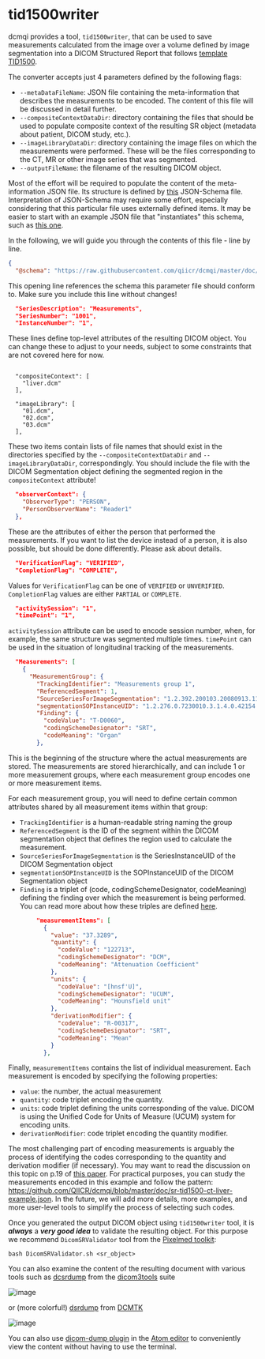 # tid1500writer

dcmqi provides a tool, `tid1500writer`, that can be used to save measurements calculated from the image over a volume defined by image segmentation into a DICOM Structured Report that follows [template TID1500](http://dicom.nema.org/medical/dicom/current/output/chtml/part16/chapter_A.html#sect_TID_1500).

The converter accepts just 4 parameters defined by the following flags:
* `--metaDataFileName`: JSON file containing the meta-information that describes the measurements to be encoded. The content of this file will be discussed in detail further.
* `--compositeContextDataDir`: directory containing the files that should be used to populate composite context of the resulting SR object (metadata about patient, DICOM study, etc.).
* `--imageLibraryDataDir`: directory containing the image files on which the measurements were performed. These will be the files corresponding to the CT, MR or other image series that was segmented.
* `--outputFileName`: the filename of the resulting DICOM object.

Most of the effort will be required to populate the content of the meta-information JSON file. Its structure is defined by [this](https://github.com/QIICR/dcmqi/blob/master/doc/sr-tid1500-schema.json) JSON-Schema file. Interpretation of JSON-Schema may require some effort, especially considering that this particular file uses externally defined items. It may be easier to start with an example JSON file that "instantiates" this schema, such as [this one](https://github.com/QIICR/dcmqi/blob/master/doc/sr-tid1500-ct-liver-example.json).

In the following, we will guide you through the contents of this file - line by line.

```JSON
{
  "@schema": "https://raw.githubusercontent.com/qiicr/dcmqi/master/doc/sr-tid1500-schema.json#",
```

This opening line references the schema this parameter file should conform to. Make sure you include this line without changes!

```JSON
  "SeriesDescription": "Measurements",
  "SeriesNumber": "1001",
  "InstanceNumber": "1",
```

These lines define top-level attributes of the resulting DICOM object. You can change these to adjust to your needs, subject to some constraints that are not covered here for now.

```

  "compositeContext": [
    "liver.dcm"
  ],

  "imageLibrary": [
    "01.dcm",
    "02.dcm",
    "03.dcm"
  ],
```

These two items contain lists of file names that should exist in the directories specified by the `--compositeContextDataDir` and `--imageLibraryDataDir`, correspondingly. You should include the file with the DICOM Segmentation object defining the segmented region in the `compositeContext` attribute!

```JSON
  "observerContext": {
    "ObserverType": "PERSON",
    "PersonObserverName": "Reader1"
  },
```

These are the attributes of either the person that performed the measurements. If you want to list the device instead of a person, it is also possible, but should be done differently. Please ask about details.

```JSON
  "VerificationFlag": "VERIFIED",
  "CompletionFlag": "COMPLETE",
```

Values for `VerificationFlag` can be one of `VERIFIED` or `UNVERIFIED`. `CompletionFlag` values are either `PARTIAL` or `COMPLETE`.

```JSON
  "activitySession": "1",
  "timePoint": "1",
```

`activitySession` attribute can be used to encode session number, when, for example, the same structure was segmented multiple times. `timePoint` can be used in the situation of longitudinal tracking of the measurements.

```JSON
  "Measurements": [
    {
      "MeasurementGroup": {
        "TrackingIdentifier": "Measurements group 1",
        "ReferencedSegment": 1,
        "SourceSeriesForImageSegmentation": "1.2.392.200103.20080913.113635.2.2009.6.22.21.43.10.23431.1",
        "segmentationSOPInstanceUID": "1.2.276.0.7230010.3.1.4.0.42154.1458337731.665796",
        "Finding": {
          "codeValue": "T-D0060",
          "codingSchemeDesignator": "SRT",
          "codeMeaning": "Organ"
        },
```

This is the beginning of the structure where the actual measurements are stored. The measurements are stored hierarchically, and can include 1 or more measurement groups, where each measurement group encodes one or more measurement items.

For each measurement group, you will need to define certain common attributes shared by all measurement items within that group:
* `TrackingIdentifier` is a human-readable string naming the group
* `ReferencedSegment` is the ID of the segment within the DICOM segmentation object that defines the region used to calculate the measurement.
* `SourceSeriesForImageSegmentation` is the SeriesInstanceUID of the DICOM Segmentation object
* `segmentationSOPInstanceUID` is the SOPInstanceUID of the DICOM Segmentation object
* `Finding` is a triplet of (code, codingSchemeDesignator, codeMeaning) defining the finding over which the measurement is being performed. You can read more about how these triples are defined [here](https://peerj.com/articles/2057/#p-37).

```JSON
        "measurementItems": [
          {
            "value": "37.3289",
            "quantity": {
              "codeValue": "122713",
              "codingSchemeDesignator": "DCM",
              "codeMeaning": "Attenuation Coefficient"
            },
            "units": {
              "codeValue": "[hnsf'U]",
              "codingSchemeDesignator": "UCUM",
              "codeMeaning": "Hounsfield unit"
            },
            "derivationModifier": {
              "codeValue": "R-00317",
              "codingSchemeDesignator": "SRT",
              "codeMeaning": "Mean"
            }
          },
```

Finally, `measurementItems` contains the list of individual measurement. Each measurement is encoded by specifying the following properties:
* `value`: the number, the actual measurement
* `quantity`: code triplet encoding the quantity. 
* `units`: code triplet defining the units corresponding of the value. DICOM is using the Unified Code for Units of Measure (UCUM) system for encoding units.
* `derivationModifier`: code triplet encoding the quantity modifier.

The most challenging part of encoding measurements is arguably the process of identifying the codes corresponding to the quantity and derivation modifier (if necessary). You may want to read the discussion on this topic on p.19 of [this paper](https://peerj.com/preprints/1541v3/). For practical purposes, you can study the measurements encoded in this example and follow the pattern: https://github.com/QIICR/dcmqi/blob/master/doc/sr-tid1500-ct-liver-example.json. In the future, we will add more details, more examples, and more user-level tools to simplify the process of selecting such codes.

Once you generated the output DICOM object using `tid1500writer` tool, it is ***always*** a ***very good idea*** to validate the resulting object. For this purpose we recommend `DicomSRValidator` tool from the [Pixelmed toolkit](http://www.dclunie.com/pixelmed/software/):

```shell
bash DicomSRValidator.sh <sr_object>
```

You can also examine the content of the resulting document with various tools such as [dcsrdump](http://manpages.ubuntu.com/manpages/precise/man1/dcsrdump.1.html) from the [dicom3tools](http://www.dclunie.com/dicom3tools.html) suite

![image](https://cloud.githubusercontent.com/assets/313942/18153133/6ea80720-6fc9-11e6-839b-7956b0aa3be0.png)

or (more colorful!) [dsrdump](http://support.dcmtk.org/docs/dsrdump.html) from [DCMTK](http://dcmtk.org)

![image](https://cloud.githubusercontent.com/assets/313942/18153147/9f6ee6a8-6fc9-11e6-99bd-0bbd72be556b.png)

You can also use [dicom-dump plugin](https://atom.io/packages/dicom-dump) in the [Atom editor](http://atom.io) to conveniently view the content without having to use the terminal.